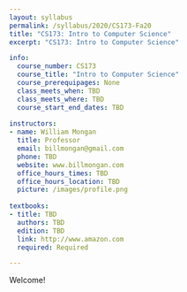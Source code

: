 ```yaml
---
layout: syllabus
permalink: /syllabus/2020/CS173-Fa20
title: "CS173: Intro to Computer Science"
excerpt: "CS173: Intro to Computer Science"

info:
  course_number: CS173
  course_title: "Intro to Computer Science"
  course_prerequipages: None
  class_meets_when: TBD
  class_meets_where: TBD
  course_start_end_dates: TBD
  
instructors:
- name: William Mongan
  title: Professor
  email: billmongan@gmail.com
  phone: TBD
  website: www.billmongan.com
  office_hours_times: TBD
  office_hours_location: TBD
  picture: /images/profile.png
  
textbooks:
- title: TBD
  authors: TBD
  edition: TBD
  link: http://www.amazon.com
  required: Required

---
```


Welcome!